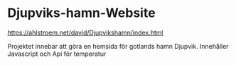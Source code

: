 # Djupviks-hamn-Website
https://ahlstroem.net/david/Djupvikshamn/index.html

Projektet innebar att göra en hemsida för gotlands hamn Djupvik. Innehåller Javascript och Api för temperatur
